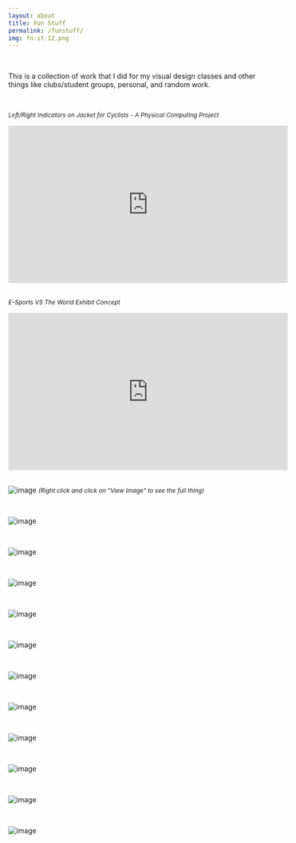 ```yaml
---
layout: about
title: Fun Stuff
permalink: /funstuff/
img: fn-st-12.png
---
```


<br>

This is a collection of work that I did for my visual design classes and other things like clubs/student groups, personal, and random work.

<br>

<i style="font-size:12px;">Left/Right Indicators on Jacket for Cyclists - A Physical Computing Project</i>
<div class="video-container"><iframe width="560" height="315" src="https://www.youtube.com/embed/V8iPamp9Kok" title="YouTube video player" frameborder="0" allow="accelerometer; autoplay; clipboard-write; encrypted-media; gyroscope; picture-in-picture" allowfullscreen></iframe></div>

<br>

<i style="font-size:12px;">E-Sports VS The World Exhibit Concept</i>
<div class="video-container"><iframe width="560" height="315" src="https://www.youtube.com/embed/wUCawc2KQW4" title="YouTube video player" frameborder="0" allow="accelerometer; autoplay; clipboard-write; encrypted-media; gyroscope; picture-in-picture" allowfullscreen></iframe></div>

<br>

![image]({{site.baseurl}}/assets/img/fn-st-1.png)
<i style="font-size:12px;">(Right click and click on "View Image" to see the full thing)</i>

<br>

![image]({{site.baseurl}}/assets/img/fn-st-2.png)

<br>

![image]({{site.baseurl}}/assets/img/fn-st-3.png)

<br>

![image]({{site.baseurl}}/assets/img/fn-st-1.png)

<br>

![image]({{site.baseurl}}/assets/img/fn-st-4.png)

<br>

![image]({{site.baseurl}}/assets/img/fn-st-5.png)

<br>

![image]({{site.baseurl}}/assets/img/fn-st-6.png)

<br>

![image]({{site.baseurl}}/assets/img/fn-st-7.gif)

<br>

![image]({{site.baseurl}}/assets/img/fn-st-8.gif)

<br>

![image]({{site.baseurl}}/assets/img/fn-st-9.png)

<br>

![image]({{site.baseurl}}/assets/img/fn-st-10.jpg)

<br>

![image]({{site.baseurl}}/assets/img/fn-st-11.png)

<br>

